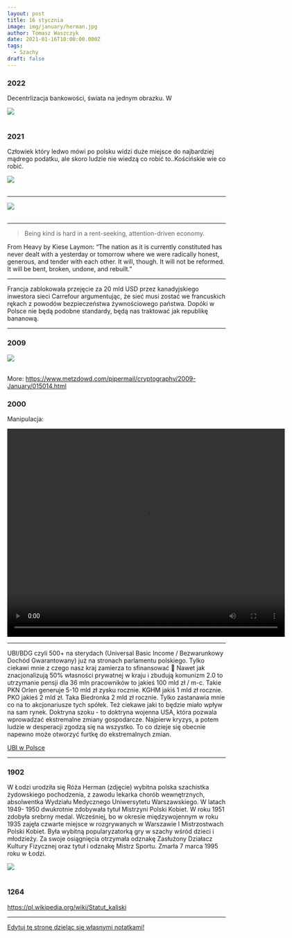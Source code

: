 ```yaml
---
layout: post
title: 16 stycznia
image: img/january/herman.jpg
author: Tomasz Waszczyk
date: 2021-01-16T10:00:00.000Z
tags:
  - Szachy
draft: false
---
```


### 2022

Decentrlizacja bankowości, świata na jednym obrazku. W

<img src="./img/january/decentralizacja.jpg"><br><br>

### 2021

Człowiek który ledwo mówi po polsku widzi duże miejsce do najbardziej mądrego podatku, ale skoro ludzie nie wiedzą co robić to..Kościńskie wie co robić.

<img src="./img/january/koscinski.jpeg"><br><br>

---

<img src="./img/january/zdziczeniepolityczne.jpeg"><br><br>

---

> Being kind is hard in a rent-seeking, attention-driven economy.

From Heavy by Kiese Laymon: “The nation as it is currently constituted has never dealt with a yesterday or tomorrow where we were radically honest, generous, and tender with each other. It will, though. It will not be reformed. It will be bent, broken, undone, and rebuilt.”

---

Francja zablokowała przejęcie za 20 mld USD przez kanadyjskiego inwestora sieci Carrefour argumentując, że sieć musi zostać we francuskich rękach z powodów bezpieczeństwa żywnościowego państwa. Dopóki w Polsce nie będą podobne standardy, będą nas traktować jak republikę bananową.

---

### 2009

<img src="./img/january/bitcoin01.png"><br><br>

More: https://www.metzdowd.com/pipermail/cryptography/2009-January/015014.html

### 2000

Manipulacja:

<video width="640" height="480" controls>
  <source src="./movies/january/janowski.mp4" type="video/mp4">
Your browser does not support the video tag.
</video>

---

UBI/BDG czyli 500+ na sterydach (Universal Basic Income / Bezwarunkowy Dochód Gwarantowany) już na stronach parlamentu polskiego. Tylko ciekawi mnie z czego nasz kraj zamierza to sfinansować 🧐
Nawet jak znacjonalizują 50% własności prywatnej w kraju i zbudują komunizm 2.0 to utrzymanie pensji dla 36 mln pracowników to jakieś 100 mld zł / m-c. 
Takie PKN Orlen generuje 5-10 mld zł zysku rocznie. KGHM jakiś 1 mld zł rocznie. PKO jakieś 2 mld zł. Taka Biedronka 2 mld zł rocznie. Tylko zastanawia mnie co na to akcjonariusze tych spółek. Też ciekawe jaki to będzie miało wpływ na sam rynek.
Doktryna szoku - to doktryna wojenna USA, która pozwala wprowadzać ekstremalne zmiany gospodarcze. Najpierw kryzys, a potem ludzie w desperacji zgodzą się na wszystko.
To co dzieje się obecnie napewno może otworzyć furtkę do ekstremalnych zmian.

<a href="./documents/january/ubi-polska.pdf" target="_blank">UBI w Polsce</a>

---

### 1902

W Łodzi urodziła się Róża Herman (zdjęcie) wybitna polska szachistka żydowskiego pochodzenia, z zawodu lekarka chorób wewnętrznych, absolwentka Wydziału Medycznego Uniwersytetu Warszawskiego.
W latach 1949- 1950 dwukrotnie zdobywała tytuł Mistrzyni Polski Kobiet. W roku 1951 zdobyła srebrny medal. Wcześniej, bo w okresie międzywojennym w roku 1935 zajęła czwarte miejsce w rozgrywanych w Warszawie I Mistrzostwach Polski Kobiet. Była wybitną popularyzatorką gry w szachy wśród dzieci i młodzieży. Za swoje osiągnięcia otrzymała odznakę Zasłużony Działacz Kultury Fizycznej oraz tytuł i odznakę Mistrz Sportu.
Zmarła 7 marca 1995 roku w Łodzi.

<img src="./img/january/herman.jpg"/><br><br>

### 1264

https://pl.wikipedia.org/wiki/Statut_kaliski

---

<a href="https://github.com/TomaszWaszczyk/historia.waszczyk.com/edit/master/src/content/january-16.md" target="_blank">Edytuj tę stronę dzieląc się własnymi notatkami!</a>
